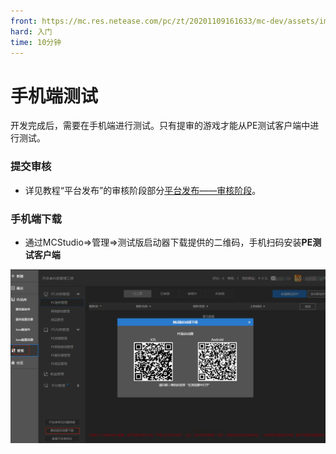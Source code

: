 ```yaml
---
front: https://mc.res.netease.com/pc/zt/20201109161633/mc-dev/assets/img/ptff_petest.ec751dc4.png
hard: 入门
time: 10分钟
---
```


# 手机端测试

​		开发完成后，需要在手机端进行测试。只有提审的游戏才能从PE测试客户端中进行测试。



### 提交审核

- 详见教程“平台发布”的审核阶段部分[平台发布——审核阶段](./第1节：平台发布.html#审核阶段)。

  

### 手机端下载

- 通过MCStudio=>管理=>测试版启动器下载提供的二维码，手机扫码安装**PE测试客户端**

![1568016399843](./images/ptff_petest.png)

